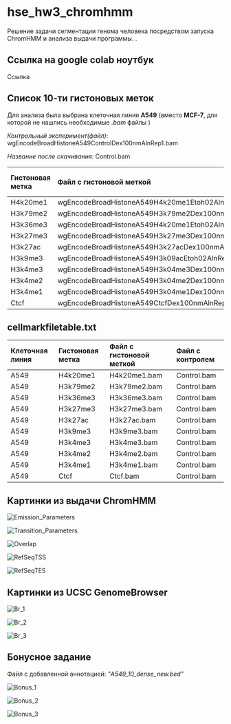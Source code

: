 # hse_hw3_chromhmm
Решение задачи сегментации генома человека посредством запуска ChromHMM и анализа выдачи программы. . 

## Ссылка на google colab ноутбук
Ссылка 

## Список 10-ти гистоновых меток
Для анализа была выбрана клеточная линия **A549** (вместо **MCF-7**, для которой не нашлись необходимые *.bam* файлы )

*Контрольный эксперимент(файл)*: wgEncodeBroadHistoneA549ControlDex100nmAlnRep1.bam 

*Название после скачивания*: Control.bam

|Гистоновая метка|Файл с гистоновой меткой                            |Название .bam файла (После скачивания)|
|:---------------|:---------------------------------------------------|:-------------------------------------|
|H4k20me1        |wgEncodeBroadHistoneA549H4k20me1Etoh02AlnRep1.bam   |H4k20me1.bam                          |
|H3k79me2        |wgEncodeBroadHistoneA549H3k79me2Dex100nmAlnRep1.bam |H3k79me2.bam                          |
|H3k36me3        |wgEncodeBroadHistoneA549H4k20me1Etoh02AlnRep1.bam   |H3k36me3.bam                          |
|H3k27me3        |wgEncodeBroadHistoneA549H3k27me3Dex100nmAlnRep1.bam |H3k27me3.bam                          |
|H3k27ac         |wgEncodeBroadHistoneA549H3k27acDex100nmAlnRep1.bam  |H3k27ac.bam                           |
|H3k9me3         |wgEncodeBroadHistoneA549H3k09acEtoh02AlnRep1.bam    |H3k9me3.bam                           |
|H3k4me3         |wgEncodeBroadHistoneA549H3k04me3Dex100nmAlnRep1.bam |H3k4me3.bam                           |
|H3k4me2         |wgEncodeBroadHistoneA549H3k04me2Dex100nmAlnRep1.bam |H3k4me2.bam                           |
|H3k4me1         |wgEncodeBroadHistoneA549H3k04me1Dex100nmAlnRep1.bam |H3k4me1.bam                           |
|Ctcf            |wgEncodeBroadHistoneA549CtcfDex100nmAlnRep1.bam     |Ctcf.bam                              |

## cellmarkfiletable.txt
|Клеточная линия| Гистоновая метка | Файл с гистоновой меткой| Файл с контролем|
|:--|:----------|:------------|:------------|
|A549|	H4k20me1|	H4k20me1.bam|	Control.bam|
|A549|	H3k79me2|	H3k79me2.bam|	Control.bam|
|A549|	H3k36me3|	H3k36me3.bam|	Control.bam|
|A549|	H3k27me3|	H3k27me3.bam|	Control.bam|
|A549|	H3k27ac|	H3k27ac.bam|	Control.bam|
|A549|	H3k9me3|	H3k9me3.bam|	Control.bam|
|A549|	H3k4me3|	H3k4me3.bam|	Control.bam|
|A549|	H3k4me2|	H3k4me2.bam|	Control.bam|
|A549|	H3k4me1|	H3k4me1.bam|	Control.bam|
|A549|	Ctcf|	Ctcf.bam|	Control.bam|

## Картинки из выдачи ChromHMM

![Emission_Parameters](https://user-images.githubusercontent.com/60792064/161400551-c95b828a-dab0-4172-a2fd-26b15e7f4fde.png)

![Transition_Parameters](https://user-images.githubusercontent.com/60792064/161400557-35a9a9b7-c546-4f45-a6ac-8f582d5e4f98.png)

![Overlap](https://user-images.githubusercontent.com/60792064/161400561-b7e86bc9-8300-4ada-b86e-b8f73a097a94.png)

![RefSeqTSS](https://user-images.githubusercontent.com/60792064/161400565-abd9e9d8-b341-4278-bc96-1a6d2a436a2e.png)

![RefSeqTES](https://user-images.githubusercontent.com/60792064/161400575-144dc141-f333-484b-b538-8bf597971a76.png)

## Картинки из UCSC GenomeBrowser

![Br_1](https://user-images.githubusercontent.com/60792064/161401769-6ba4ea35-484e-4139-b228-abc550f922dd.png)

![Br_2](https://user-images.githubusercontent.com/60792064/161401773-d3240f5d-3252-465f-be56-4b1b8e0aec7a.png)

![Br_3](https://user-images.githubusercontent.com/60792064/161401778-5d4c5a62-b5d4-43c3-bfd9-b15e1a4bbe43.png)

## Бонусное задание

Файл с добавленной аннотацией: *"A549_10_dense_new.bed"*

![Bonus_1](https://user-images.githubusercontent.com/60792064/161401983-e37d7d2c-5aa5-4981-b1ae-ef8b4555bf81.png)

![Bonus_2](https://user-images.githubusercontent.com/60792064/161401987-cae85b33-0ff8-4f9c-b2e7-c3355e63e5ae.png)

![Bonus_3](https://user-images.githubusercontent.com/60792064/161401992-1985190f-b174-490c-8620-6038a04b3abe.png)

